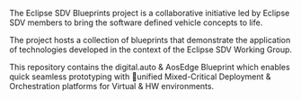 The Eclipse SDV Blueprints project is a collaborative initiative led by Eclipse SDV members to bring the software defined vehicle concepts to life.

The project hosts a collection of blueprints that demonstrate the application of technologies developed in the context of the Eclipse SDV Working Group.

This repository contains the digital.auto & AosEdge Blueprint which enables quick seamless prototyping with unified Mixed-Critical Deployment & Orchestration platforms for Virtual & HW environments.

